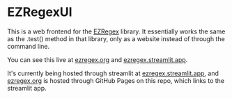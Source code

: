 # EZRegexUI
This is a web frontend for the [EZRegex](https://github.com/smartycope/ezregex) library. It essentially works the same as the .test() method in that library, only as a website instead of through the command line.

You can see this live at [ezregex.org](https://ezregex.org/) and [ezregex.streamlit.app](https://ezregex.streamlit.app/).

It's currently being hosted through streamlit at [ezregex.streamlit.app](https://ezregex.streamlit.app/), and [ezregex.org](https://ezregex.org/) is hosted through GitHub Pages on this repo, which links to the streamlit app.

